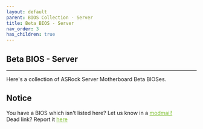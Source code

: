 ```yaml
---
layout: default
parent: BIOS Collection - Server
title: Beta BIOS - Server
nav_order: 3
has_children: true
---
```

## Beta BIOS - Server

***

Here's a collection of ASRock Server Motherboard Beta BIOSes.

## Notice
You have a BIOS which isn't listed here? Let us know in a <a style="color:#79bd28" href="https://www.reddit.com/message/compose?to=%2Fr%2FASRock" target="_blank">modmail!</a>  
Dead link? Report it <a style="color:#79bd28" href="https://forms.gle/ApqAN72vS6sxzFnm7" target="_blank">here</a>  

